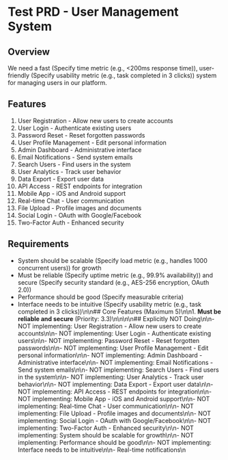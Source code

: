 # Test PRD - User Management System

## Overview
We need a fast (Specify time metric (e.g., <200ms response time)), user-friendly (Specify usability metric (e.g., task completed in 3 clicks)) system for managing users in our platform.

## Features
1. User Registration - Allow new users to create accounts
2. User Login - Authenticate existing users
3. Password Reset - Reset forgotten passwords
4. User Profile Management - Edit personal information
5. Admin Dashboard - Administrative interface
6. Email Notifications - Send system emails
7. Search Users - Find users in the system
8. User Analytics - Track user behavior
9. Data Export - Export user data
10. API Access - REST endpoints for integration
11. Mobile App - iOS and Android support
12. Real-time Chat - User communication
13. File Upload - Profile images and documents
14. Social Login - OAuth with Google/Facebook
15. Two-Factor Auth - Enhanced security

## Requirements
- System should be scalable (Specify load metric (e.g., handles 1000 concurrent users)) for growth
- Must be reliable (Specify uptime metric (e.g., 99.9% availability)) and secure (Specify security standard (e.g., AES-256 encryption, OAuth 2.0))
- Performance should be good (Specify measurable criteria)
- Interface needs to be intuitive (Specify usability metric (e.g., task completed in 3 clicks))\n\n## Core Features (Maximum 5)\n\n1. **Must be reliable and secure** (Priority: 3.3)\n\n\n\n## Explicitly NOT Doing\n\n- NOT implementing: User Registration - Allow new users to create accounts\n\n- NOT implementing: User Login - Authenticate existing users\n\n- NOT implementing: Password Reset - Reset forgotten passwords\n\n- NOT implementing: User Profile Management - Edit personal information\n\n- NOT implementing: Admin Dashboard - Administrative interface\n\n- NOT implementing: Email Notifications - Send system emails\n\n- NOT implementing: Search Users - Find users in the system\n\n- NOT implementing: User Analytics - Track user behavior\n\n- NOT implementing: Data Export - Export user data\n\n- NOT implementing: API Access - REST endpoints for integration\n\n- NOT implementing: Mobile App - iOS and Android support\n\n- NOT implementing: Real-time Chat - User communication\n\n- NOT implementing: File Upload - Profile images and documents\n\n- NOT implementing: Social Login - OAuth with Google/Facebook\n\n- NOT implementing: Two-Factor Auth - Enhanced security\n\n- NOT implementing: System should be scalable for growth\n\n- NOT implementing: Performance should be good\n\n- NOT implementing: Interface needs to be intuitive\n\n- Real-time notifications\n